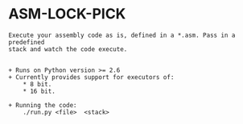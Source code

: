 
ASM-LOCK-PICK
=============

    Execute your assembly code as is, defined in a *.asm. Pass in a predefined
    stack and watch the code execute.
    

    + Runs on Python version >= 2.6
    + Currently provides support for executors of:
        * 8 bit.
        * 16 bit.

    + Running the code:
        ./run.py <file>  <stack>
